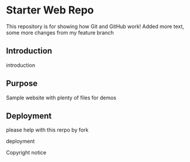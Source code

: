 # Starter Web Repo

This repository is for showing how Git and GitHub work! Added more text, some more changes from my feature branch

## Introduction
introduction

## Purpose

Sample website with plenty of files for demos

## Deployment
please help with this rerpo by fork

deployment


Copyright notice
